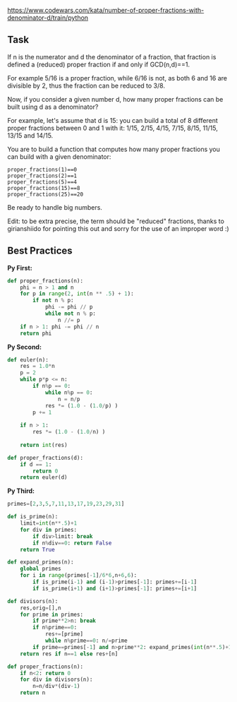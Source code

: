https://www.codewars.com/kata/number-of-proper-fractions-with-denominator-d/train/python

## Task
If n is the numerator and d the denominator of a fraction, that fraction is defined a (reduced) proper fraction if and only if GCD(n,d)==1.

For example 5/16 is a proper fraction, while 6/16 is not, as both 6 and 16 are divisible by 2, thus the fraction can be reduced to 3/8.

Now, if you consider a given number d, how many proper fractions can be built using d as a denominator?

For example, let's assume that d is 15: you can build a total of 8 different proper fractions between 0 and 1 with it: 1/15, 2/15, 4/15, 7/15, 8/15, 11/15, 13/15 and 14/15.

You are to build a function that computes how many proper fractions you can build with a given denominator:
~~~
proper_fractions(1)==0
proper_fractions(2)==1
proper_fractions(5)==4
proper_fractions(15)==8
proper_fractions(25)==20
~~~
Be ready to handle big numbers.

Edit: to be extra precise, the term should be "reduced" fractions, thanks to girianshiido for pointing this out and sorry for the use of an improper word :)

## Best Practices

**Py First:**
~~~py
def proper_fractions(n):
    phi = n > 1 and n
    for p in range(2, int(n ** .5) + 1):
        if not n % p:
            phi -= phi // p
            while not n % p:
                n //= p
    if n > 1: phi -= phi // n
    return phi

~~~

**Py Second:**
~~~py
def euler(n):
    res = 1.0*n
    p = 2
    while p*p <= n:
        if n%p == 0:
            while n%p == 0:
                n = n/p
            res *= (1.0 - (1.0/p) )
        p += 1
    
    if n > 1:
        res *= (1.0 - (1.0/n) )
    
    return int(res)

def proper_fractions(d):
    if d == 1:
        return 0
    return euler(d)
~~~

**Py Third:**
~~~py
primes=[2,3,5,7,11,13,17,19,23,29,31]

def is_prime(n):
    limit=int(n**.5)+1
    for div in primes:
        if div>limit: break
        if n%div==0: return False
    return True

def expand_primes(n):
    global primes
    for i in range(primes[-1]/6*6,n+6,6):
        if is_prime(i-1) and (i-1)>primes[-1]: primes+=[i-1]
        if is_prime(i+1) and (i+1)>primes[-1]: primes+=[i+1]

def divisors(n):
    res,orig=[],n
    for prime in primes:
        if prime**2>n: break
        if n%prime==0:
            res+=[prime]
            while n%prime==0: n/=prime
        if prime==primes[-1] and n>prime**2: expand_primes(int(n**.5)+1)
    return res if n==1 else res+[n]

def proper_fractions(n):
    if n<2: return 0
    for div in divisors(n):
        n=n/div*(div-1)
    return n

~~~
